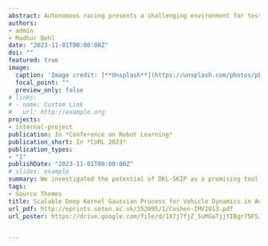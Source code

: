 ```yaml
---
abstract: Autonomous racing presents a challenging environment for testing the limits of autonomous vehicle technology. Accurately modeling the vehicle dynamics (with all forces and tires) is critical for high-speed racing, but it remains a difficult task and requires an intricate balance between run-time computational demands and modeling complexity. Researchers have proposed utilizing learning-based methods such as Gaussian Processes (GP) for learning vehicle dynamics. However, current approaches often oversimplify the modeling process or apply strong assumptions, leading to unrealistic results that cannot translate to real-world settings. In this paper, we proposed DKL-SKIP, a method combining deep kernel learning (DKL) with SKIP-GP, for vehicle dynamics modeling. Our approach outperforms standard GP methods and the Numerical algorithms for Subspace State Space System Identification technique (N4SID) in terms of prediction accuracy. In addition to evaluating DKL-SKIP on real-world data, we also evaluate its performance using a high-fidelity autonomous racing AutoVerse simulator. The results highlight the potential of DKL-SKIP as a promising tool for modeling complex vehicle dynamics in both real-world and simulated environments.
authors:
- admin
- Madhur Behl
date: "2023-11-01T00:00:00Z"
doi: ""
featured: true
image:
  caption: 'Image credit: [**Unsplash**](https://unsplash.com/photos/pLCdAaMFLTE)'
  focal_point: ""
  preview_only: false
# links:
# - name: Custom Link
#   url: http://example.org
projects:
- internal-project
publication: In *Conference on Robot Learning*
publication_short: In *CoRL 2023*
publication_types:
- "1"
publishDate: "2023-11-01T00:00:00Z"
# slides: example
summary: We investigated the potential of DKL-SKIP as a promising tool for modeling complex vehicle dynamics in both real-world and simulated environments.
tags:
- Source Themes
title: Scalable Deep Kernel Gaussian Process for Vehicle Dynamics in Autonomous Racing
url_pdf: http://eprints.soton.ac.uk/352095/1/Cushen-IMV2013.pdf
url_poster: https://drive.google.com/file/d/1X7j7fjZ_5uMGaTjjYIBgr75FSJEmYaB0/view?usp=sharing


---
```


<!-- {{% callout note %}}
Click the *Cite* button above to demo the feature to enable visitors to import publication metadata into their reference management software.
{{% /callout %}}

{{% callout note %}}
Click the *Slides* button above to demo Academic's Markdown slides feature.
{{% /callout %}}

Supplementary notes can be added here, including [code and math](https://sourcethemes.com/academic/docs/writing-markdown-latex/). -->

